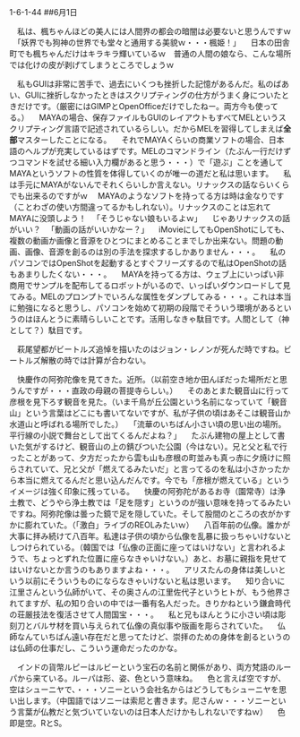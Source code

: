 1-6-1-44
##6月1日

　私は、楓ちゃんほどの美人には人間界の都会の暗闇は必要ないと思うんですｗ
　「妖界でも狗神の世界でも堂々と通用する美貌ｗ・・・楓姫！」
　日本の田舎町でも楓ちゃんだけはキラキラ輝いているｗ　普通の人間の娘なら、こんな場所では化けの皮が剥げてしまうところでしょうｗ

　私もGUIは非常に苦手で、過去にいくつも挫折した記憶があるんだ。私のばあい、GUIに挫折しなかったときはスクリプティングの仕方がうまく身についたときだけです。（厳密にはGIMPとOpenOfficeだけでしたねー。両方今も使ってる。）
　MAYAの場合、保存ファイルもGUIのレイアウトもすべてMELというスクリプティング言語で記述されているらしい。だからMELを習得してしまえば<b>全部</b>マスターしたことになる。
　それでMAYAくらいの商業ソフトの場合、日本語のヘルプが充実しているはずです。MELのコマンドライン（たぶん一行だけずつコマンドを試せる細い入力欄があると思う・・・）で「遊ぶ」ことを通してMAYAというソフトの性質を体得していくのが唯一の道だと私は思います。
　私は手元にMAYAがないんでそれくらいしか言えない。リナックスの話ならいくらでも出来るのですがｗ
　MAYAのようなソフトを持ってる方は時は金なりです（ことわざの使い方間違ってるかもしれない）。リナックスのことは忘れてMAYAに没頭しよう！
　「そうじゃない娘もいるよｗ」
　じゃあリナックスの話がいい？
　「動画の話がいいかなー？」
　iMovieにしてもOpenShotにしても、複数の動画か画像と音源をひとつにまとめることまでしか出来ない。問題の動画、画像、音源を創るのは別の手法を探求するしかありません・・・。
　私のパソコンではOpenShotを起動するとすぐフリーズするので私はOpenShotの話もあまりしたくない・・・。
　MAYAを持ってる方は、ウェブ上にいっぱい非商用でサンプルを配布してるロボットがいるので、いっぱいダウンロードして見てみる。MELのプロンプトでいろんな属性をダンプしてみる・・・。これは本当に勉強になると思うし、パソコンを始めて初期の段階でそういう環境があるというのはほんとうに素晴らしいことです。活用しなきゃ駄目です。人間として（神として？）駄目です。

　萩尾望都がビートルズ追悼を描いたのはジョン・レノンが死んだ時ですね。ビートルズ解散の時では計算が合わない。

　快慶作の阿弥陀像を見てきた。近所。（以前空き地か田んぼだった場所だと思うんですが・・・直政の母親の菩提寺らしい。）
　そのあとまた観音山に行って彦根を見下ろす観音を見た。（いま千鳥が丘公園という名前になっていて「観音山」という言葉はどこにも書いてないですが、私が子供の頃はあそこは観音山か水道山と呼ばれる場所でした。）
　「流華のいちばん小さい頃の思い出の場所。平行線の小説で舞台として出てくるんだよね？」
　たぶん建物の屋上として書いた気がするけど、観音山の上の錆びついた公園（今はない）。兄と父と私で行ったことがあって、夕方だったから雲も山も彦根の町並みも真っ赤に夕焼けに照らされていて、兄と父が「燃えてるみたいだ」と言ってるのを私は小さかったから本当に燃えてるんだと思い込んだんです。今でも「彦根が燃えている」というイメージは強く印象に残っている。
　快慶の阿弥陀があるお寺（園常寺）は浄土教で、どうやら浄土教では「足を隠す」というのが強い意味を持ってるみたいですね。阿弥陀像は曇った鏡で足を隠していた。そして股間のところの衣がかすかに膨れていた。（「激白」ライブのREOLみたいｗ）
　八百年前の仏像。誰かが大事に拝み続けて八百年。私達は子供の頃から仏像を乱暴に扱っちゃいけないとしつけられている。（韓国では「仏像の正面に座ってはいけない」と言われるようで、ちょっとずれた位置に座らなきゃいけない。）あと、お墓に親指を見せてはいけないとか言うのもありますよね・・・。
　アリスたんの身体は美しいという以前にそういうものにならなきゃいけないと私は思います。
　知り合いに江里さんという仏師がいて、その奥さんの江里佐代子というヒトが、もう他界されてますが、私の知り合いの中では一番有名人だった。きりかねという鎌倉時代の荘厳技法を復活させて人間国宝・・・。
　私と兄もほんとうに小さい頃は彫刻刀とバルサ材を買い与えられて仏像の真似事や版画を彫らされていた。
　仏師なんていちばん遠い存在だと思ってたけど、崇拝のための身体を創るというのは仏師の仕事だし、こういう運命だったのかな。

　インドの貨幣ルピーはルビーという宝石の名前と関係があり、両方梵語のルーパから来ている。ルーパは形、姿、色という意味ね。
　色と言えば空ですが、空はシューニヤで、・・・ソニーという会社名からはどうしてもシューニヤを思い出します。（中国語ではソニーは索尼と書きます。尼さんｗ・・・ソニーという言葉が仏教だと気づいていないのは日本人だけかもしれないですねｗ）
　色即是空。RとS。



